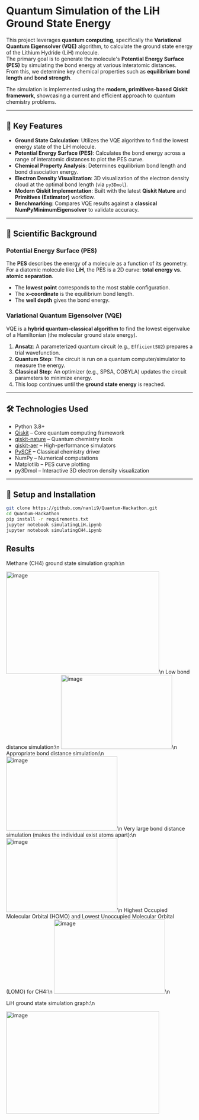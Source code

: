 # Quantum Simulation of the LiH Ground State Energy

This project leverages **quantum computing**, specifically the **Variational Quantum Eigensolver (VQE)** algorithm, to calculate the ground state energy of the Lithium Hydride (LiH) molecule.  
The primary goal is to generate the molecule's **Potential Energy Surface (PES)** by simulating the bond energy at various interatomic distances.  
From this, we determine key chemical properties such as **equilibrium bond length** and **bond strength**.

The simulation is implemented using the **modern, primitives-based Qiskit framework**, showcasing a current and efficient approach to quantum chemistry problems.

---

## 🔬 Key Features
- **Ground State Calculation**: Utilizes the VQE algorithm to find the lowest energy state of the LiH molecule.  
- **Potential Energy Surface (PES)**: Calculates the bond energy across a range of interatomic distances to plot the PES curve.  
- **Chemical Property Analysis**: Determines equilibrium bond length and bond dissociation energy.  
- **Electron Density Visualization**: 3D visualization of the electron density cloud at the optimal bond length (via `py3Dmol`).  
- **Modern Qiskit Implementation**: Built with the latest **Qiskit Nature** and **Primitives (Estimator)** workflow.  
- **Benchmarking**: Compares VQE results against a **classical NumPyMinimumEigensolver** to validate accuracy.  

---

## 🧪 Scientific Background

### Potential Energy Surface (PES)
The **PES** describes the energy of a molecule as a function of its geometry.  
For a diatomic molecule like **LiH**, the PES is a 2D curve: **total energy vs. atomic separation**.  

- The **lowest point** corresponds to the most stable configuration.  
- The **x-coordinate** is the equilibrium bond length.  
- The **well depth** gives the bond energy.  

### Variational Quantum Eigensolver (VQE)
VQE is a **hybrid quantum-classical algorithm** to find the lowest eigenvalue of a Hamiltonian (the molecular ground state energy).  

1. **Ansatz**: A parameterized quantum circuit (e.g., `EfficientSU2`) prepares a trial wavefunction.  
2. **Quantum Step**: The circuit is run on a quantum computer/simulator to measure the energy.  
3. **Classical Step**: An optimizer (e.g., SPSA, COBYLA) updates the circuit parameters to minimize energy.  
4. This loop continues until the **ground state energy** is reached.  

---

## 🛠️ Technologies Used
- Python 3.8+  
- [Qiskit](https://qiskit.org/) – Core quantum computing framework  
- [qiskit-nature](https://qiskit.org/ecosystem/nature/) – Quantum chemistry tools  
- [qiskit-aer](https://qiskit.org/documentation/apidoc/aer.html) – High-performance simulators  
- [PySCF](https://pyscf.org/) – Classical chemistry driver  
- NumPy – Numerical computations  
- Matplotlib – PES curve plotting  
- py3Dmol – Interactive 3D electron density visualization  

---

## 🚀 Setup and Installation

```bash
git clone https://github.com/nanli9/Quantum-Hackathon.git
cd Quantum-Hackathon
pip install -r requirements.txt
jupyter notebook simulatingLiH.ipynb
jupyter notebook simulatingCH4.ipynb  
```

## Results
Methane (CH4) ground state simulation graph:\n

<img width="413" height="276" alt="image" src="https://github.com/user-attachments/assets/af7e44ed-393a-4d2b-b28a-ae6896b71c3f" />\n
Low bond distance simulation:\n
<img width="300" height="200" alt="image" src="https://github.com/user-attachments/assets/59abc31d-d141-42e0-9854-18fc9498df45" />\n
Appropriate bond distance simulation:\n
<img width="300" height="200" alt="image" src="https://github.com/user-attachments/assets/713ecd2b-fcd8-4072-8b32-a7ad878822e0" />\n
Very large bond distance simulation (makes the individual exist atoms apart):\n
<img width="300" height="200" alt="image" src="https://github.com/user-attachments/assets/cce351fe-b230-412d-8d8c-38d825f9ce92" />\n
Highest Occupied Molecular Orbital (HOMO) and Lowest Unoccupied Molecular Orbital (LOMO) for CH4:\n
<img width="300" height="200" alt="image" src="https://github.com/user-attachments/assets/bb957b83-3996-4263-b8ec-d11d0f32a86b" />\n



LiH ground state simulation graph:\n

<img width="413" height="276" alt="image" src="https://github.com/user-attachments/assets/3506a191-b4fa-42de-a417-497452b05dd9" />


